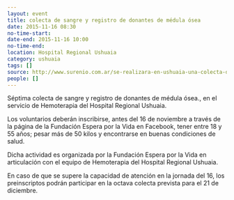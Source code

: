 ```yaml
---
layout: event 
title: colecta de sangre y registro de donantes de médula ósea
date: 2015-11-16 08:30
no-time-start: 
date-end: 2015-11-16 10:00
no-time-end: 
location: Hospital Regional Ushuaia
category: ushuaia
tags: []
source: http://www.surenio.com.ar/se-realizara-en-ushuaia-una-colecta-de-sangre-y-registro-de-donantes-de-medula-osea/
people: []
---
```



Séptima colecta de sangre y registro de donantes de médula ósea., en el servicio de Hemoterapia del Hospital Regional Ushuaia.

Los voluntarios deberán inscribirse, antes del 16 de noviembre a través de la página de la Fundación Espera por la Vida en Facebook, tener entre 18 y 55 años; pesar más de 50 kilos y encontrarse en buenas condiciones de salud.

Dicha actividad es organizada por la Fundación Espera por la Vida en articulación con el equipo de Hemoterapia del Hospital Regional Ushuaia.

En caso de que se supere la capacidad de atención en la jornada del 16, los preinscriptos podrán participar en la octava colecta prevista para el 21 de diciembre.